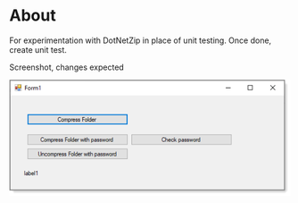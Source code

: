 ﻿# About

For experimentation with DotNetZip in place of unit testing. Once done, create unit test.

Screenshot, changes expected

![img](assets/main.png)
